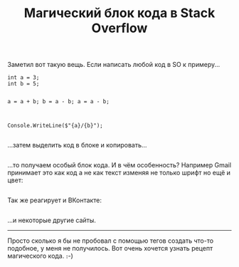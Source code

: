 ﻿---
title: "Магический блок кода в Stack Overflow"
se.owner.user_id: 324730
se.owner.display_name: "Арман"
se.owner.link: "https://ru.meta.stackoverflow.com/users/324730/%d0%90%d1%80%d0%bc%d0%b0%d0%bd"
se.link: "https://ru.meta.stackoverflow.com/questions/10615/%d0%9c%d0%b0%d0%b3%d0%b8%d1%87%d0%b5%d1%81%d0%ba%d0%b8%d0%b9-%d0%b1%d0%bb%d0%be%d0%ba-%d0%ba%d0%be%d0%b4%d0%b0-%d0%b2-stack-overflow"
se.question_id: 10615
se.post_type: question
---
<p>Заметил вот такую вещь. Если написать любой код в SO к примеру...</p>
<pre class="lang-cs prettyprint-override"><code>int a = 3;
int b = 5;

a = a + b;
b = a - b;
a = a - b;

Console.WriteLine($&quot;{a}/{b}&quot;);
</code></pre>
<p>...затем выделить код в блоке и копировать...</p>
<blockquote>
<p><a href="https://i.stack.imgur.com/wVgLN.png" rel="nofollow noreferrer"><img src="https://i.stack.imgur.com/wVgLN.png" alt="" /></a></p>
</blockquote>
<p>...то получаем особый блок кода. И в чём особенность?
Например Gmail принимает это как код а не как текст изменяя не только шрифт но ещё и цвет:</p>
<blockquote>
<p><a href="https://i.stack.imgur.com/j8u6I.png" rel="nofollow noreferrer"><img src="https://i.stack.imgur.com/j8u6I.png" alt="" /></a></p>
</blockquote>
<p>Так же реагирует и ВКонтакте:</p>
<blockquote>
<p><a href="https://i.stack.imgur.com/dSfUN.png" rel="nofollow noreferrer"><img src="https://i.stack.imgur.com/dSfUN.png" alt="" /></a></p>
</blockquote>
<p>...и некоторые другие сайты.</p>
<hr />
<p>Просто сколько я бы не пробовал с помощью тегов создать что-то подобное, у меня не получилось. Вот очень хочется узнать рецепт магического кода. ։-)</p>
